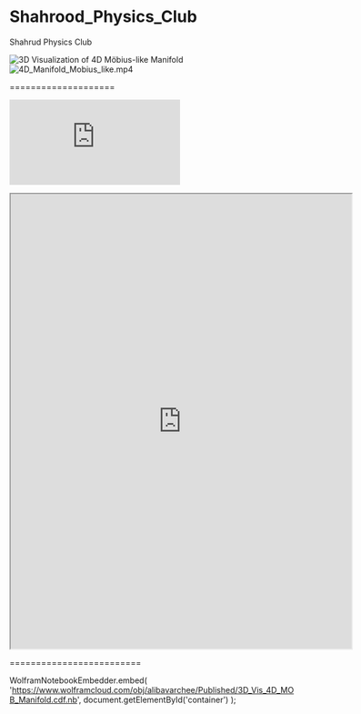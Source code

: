 # Shahrood_Physics_Club
Shahrud Physics Club

![3D Visualization of 4D Möbius-like Manifold](https://github.com/AliBavarchee/Shahrood_Physics_Club/blob/main/4d-MM.gif)
![4D_Manifold_Mobius_like.mp4](https://youtu.be/4E5-tyNO_Jo?si=wBfuMd9VyaZehrJh)


====================



![Interactive Manifold](https://www.wolframcloud.com/obj/alibavarchee/Published/3D_Vis_4D_MOB_Manifold.cdf.nb)




<iframe src="https://www.wolframcloud.com/obj/alibavarchee/Published/3D_Vis_4D_MOB_Manifold.cdf.nb?_embed=iframe" width="600" height="800"></iframe>


=========================


WolframNotebookEmbedder.embed(
    'https://www.wolframcloud.com/obj/alibavarchee/Published/3D_Vis_4D_MOB_Manifold.cdf.nb',
    document.getElementById('container')
);

